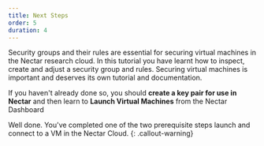 ```yaml
---
title: Next Steps
order: 5
duration: 4
---
```


Security groups and their rules are essential for securing virtual machines in the Nectar research cloud. In this tutorial you have learnt how to inspect, create and adjust a security group and rules. Securing virtual machines is important and deserves its own tutorial and documentation. 

If you haven't already done so, you should **create a key pair for use in Nectar** and then learn to **Launch Virtual Machines** from the Nectar Dashboard

Well done. You've completed one of the two prerequisite steps launch and connect to a VM in the Nectar Cloud. 
{: .callout-warning}